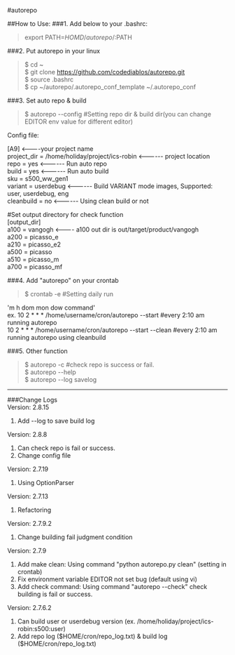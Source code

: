 #autorepo

##How to Use:
###1.  Add below to your .bashrc:  
> export PATH=$HOMD/autorepo/:$PATH  

###2. Put autorepo in your linux  
> $ cd ~  
> $ git clone https://github.com/codediablos/autorepo.git  
> $ source .bashrc  
> $ cp ~/autorepo/.autorepo_conf_template ~/.autorepo_conf  

###3. Set auto repo & build  
> $ autorepo --config    #Setting repo dir & build dir(you can change EDITOR env value for different editor) 

Config file:  

[A9]                    <----your project name  
project_dir = /home/holiday/project/ics-robin          <------ project location  
repo = yes                            <------ Run auto repo  
build = yes                            <------ Run auto build  
sku = s500_ww_gen1  
variant = userdebug              <------ Build VARIANT mode images, Supported: user, userdebug, eng  
cleanbuild = no                     <------ Using clean build or not  

 #Set output directory for check function  
[output_dir]  
a100 = vangogh                  <---- a100 out dir is out/target/product/vangogh  
a200 = picasso_e  
a210 = picasso_e2  
a500 = picasso  
a510 = picasso_m  
a700 = picasso_mf  

###4. Add "autorepo" on your crontab  
> $ crontab -e                         #Setting daily run  
  
'm h  dom mon dow   command'  
ex. 10 2  *   *   *     /home/username/cron/autorepo --start  #every 2:10 am running autorepo  
     10 2  *   *   *     /home/username/cron/autorepo --start --clean #every 2:10 am running autorepo using cleanbuild  

###5. Other function  
> $ autorepo -c  #check repo is success or fail.  
> $ autorepo --help  
> $ autorepo --log savelog  

-----------------------------------------------------

###Change Logs  
Version: 2.8.15  
1. Add --log to save build log  

Version: 2.8.8  
1. Can check repo is fail or success.  
2. Change  config file  

Version: 2.7.19  
1. Using OptionParser  

Version: 2.7.13  
1. Refactoring  

Version: 2.7.9.2  
1. Change building fail judgment condition  

Version: 2.7.9  
1. Add make clean: Using command "python autorepo.py clean" (setting in crontab)  
2. Fix environment variable EDITOR not set bug (default using vi)  
3. Add check command: Using command "autorepo --check"  check building is fail or success.  

Version: 2.7.6.2  
1. Can build user or userdebug version (ex. /home/holiday/project/ics-robin:s500:user)  
2. Add repo log ($HOME/cron/repo_log.txt) & build log ($HOME/cron/repo_log.txt)  
